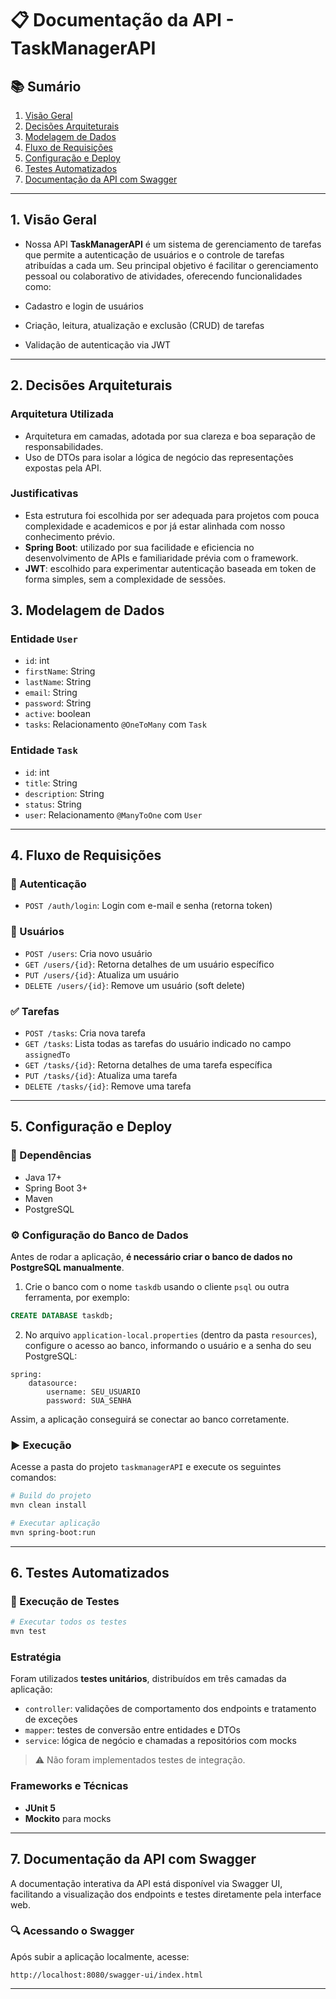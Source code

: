 # 📋 Documentação da API - TaskManagerAPI

## 📚 Sumário

1. [Visão Geral](#1-visão-geral)
2. [Decisões Arquiteturais](#2-decisões-arquiteturais)
3. [Modelagem de Dados](#3-modelagem-de-dados)
4. [Fluxo de Requisições](#4-fluxo-de-requisições)
5. [Configuração e Deploy](#5-configuração-e-deploy)
6. [Testes Automatizados](#6-testes-automatizados)
7. [Documentação da API com Swagger](#7-documentação-da-api-com-swagger)


---

## 1. Visão Geral

- Nossa API **TaskManagerAPI** é um sistema de gerenciamento de tarefas que permite a autenticação de usuários e o controle de tarefas atribuídas a cada um. Seu principal objetivo é facilitar o gerenciamento pessoal ou colaborativo de atividades, oferecendo funcionalidades como:

- Cadastro e login de usuários
- Criação, leitura, atualização e exclusão (CRUD) de tarefas
- Validação de autenticação via JWT

---

## 2. Decisões Arquiteturais

### Arquitetura Utilizada
- Arquitetura em camadas, adotada por sua clareza e boa separação de responsabilidades.
- Uso de DTOs para isolar a lógica de negócio das representações expostas pela API.

### Justificativas
- Esta estrutura foi escolhida por ser adequada para projetos com pouca complexidade e academicos e por já estar alinhada com nosso conhecimento prévio.
- **Spring Boot**: utilizado por sua facilidade e eficiencia no desenvolvimento de APIs e familiaridade prévia com o framework.
- **JWT**: escolhido para experimentar autenticação baseada em token de forma simples, sem a complexidade de sessões.

## 3. Modelagem de Dados

### Entidade `User`
- `id`: int
- `firstName`: String
- `lastName`: String
- `email`: String
- `password`: String
- `active`: boolean
- `tasks`: Relacionamento `@OneToMany` com `Task`

### Entidade `Task`
- `id`: int
- `title`: String
- `description`: String
- `status`: String
- `user`: Relacionamento `@ManyToOne` com `User`

---

## 4. Fluxo de Requisições

### 🔐 Autenticação
- `POST /auth/login`: Login com e-mail e senha (retorna token)

### 👤 Usuários
- `POST /users`: Cria novo usuário
- `GET /users/{id}`: Retorna detalhes de um usuário específico
- `PUT /users/{id}`: Atualiza um usuário
- `DELETE /users/{id}`: Remove um usuário (soft delete)

### ✅ Tarefas
- `POST /tasks`: Cria nova tarefa
- `GET /tasks`: Lista todas as tarefas do usuário indicado no campo `assignedTo`
- `GET /tasks/{id}`: Retorna detalhes de uma tarefa específica
- `PUT /tasks/{id}`: Atualiza uma tarefa
- `DELETE /tasks/{id}`: Remove uma tarefa

---

## 5. Configuração e Deploy

### 📁 Dependências
- Java 17+
- Spring Boot 3+
- Maven
- PostgreSQL 

### ⚙️ Configuração do Banco de Dados

Antes de rodar a aplicação, **é necessário criar o banco de dados no PostgreSQL manualmente**.

1. Crie o banco com o nome `taskdb` usando o cliente `psql` ou outra ferramenta, por exemplo:

```sql
CREATE DATABASE taskdb;
```

2. No arquivo `application-local.properties` (dentro da pasta `resources`), configure o acesso ao banco, informando o usuário e a senha do seu PostgreSQL:

```properties
spring:
    datasource:
        username: SEU_USUARIO
        password: SUA_SENHA
```

Assim, a aplicação conseguirá se conectar ao banco corretamente.

### ▶️ Execução

Acesse a pasta do projeto `taskmanagerAPI` e execute os seguintes comandos:

```bash
# Build do projeto
mvn clean install

# Executar aplicação
mvn spring-boot:run
```

---

## 6. Testes Automatizados

### 🧪 Execução de Testes

```bash
# Executar todos os testes
mvn test
```

### Estratégia

Foram utilizados **testes unitários**, distribuídos em três camadas da aplicação:

- `controller`: validações de comportamento dos endpoints e tratamento de exceções
- `mapper`: testes de conversão entre entidades e DTOs
- `service`: lógica de negócio e chamadas a repositórios com mocks

> ⚠️ Não foram implementados testes de integração.

### Frameworks e Técnicas
- **JUnit 5**
- **Mockito** para mocks

---
## 7. Documentação da API com Swagger

A documentação interativa da API está disponível via Swagger UI, facilitando a visualização dos endpoints e testes diretamente pela interface web.

### 🔍 Acessando o Swagger

Após subir a aplicação localmente, acesse:

```
http://localhost:8080/swagger-ui/index.html
```
---